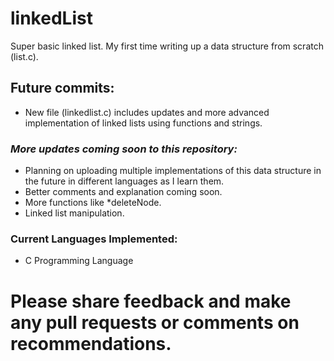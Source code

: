 # linkedList
Super basic linked list. My first time writing up a data structure from scratch (list.c).  
  
## Future commits:  
* New file (linkedlist.c) includes updates and more advanced implementation of linked lists using functions and strings.  

### ***More updates coming soon to this repository:*** ###  
* Planning on uploading multiple implementations of this data structure in the future in different languages as I learn them.  
* Better comments and explanation coming soon.
* More functions like *deleteNode.
* Linked list manipulation.
  
### Current Languages Implemented:   
* C Programming Language  
  
# Please share feedback and make any pull requests or comments on recommendations.

